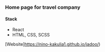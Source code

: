### Home page for travel company

#### Stack
 * React
 * HTML, CSS, SCSS


[Website]https://nino-kakulia1.github.io/jadoo/)
